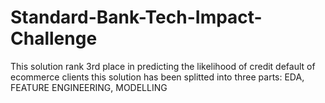 # Standard-Bank-Tech-Impact-Challenge
This solution rank 3rd place in predicting the likelihood of credit default of ecommerce clients
this solution has been splitted into three parts: EDA, FEATURE ENGINEERING, MODELLING
